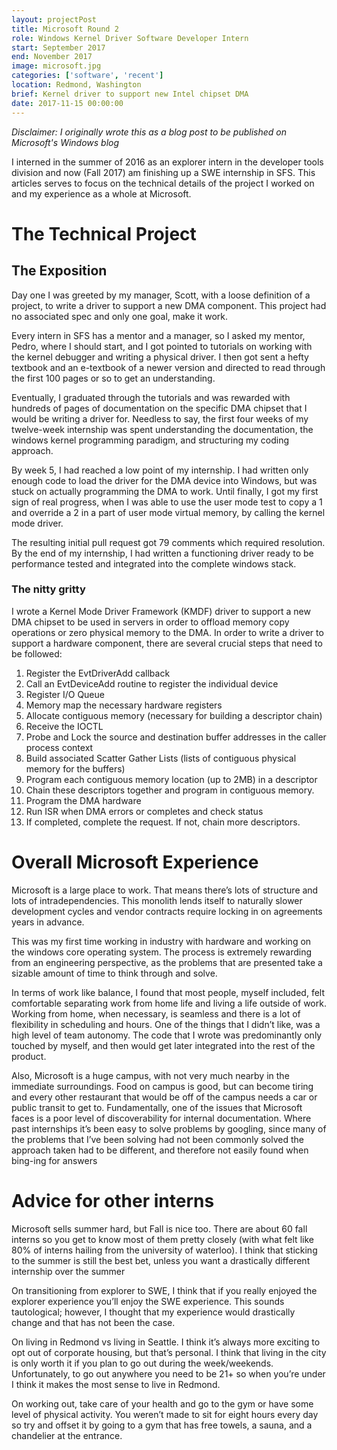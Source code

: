 ```yaml
---
layout: projectPost
title: Microsoft Round 2
role: Windows Kernel Driver Software Developer Intern
start: September 2017
end: November 2017
image: microsoft.jpg
categories: ['software', 'recent']
location: Redmond, Washington
brief: Kernel driver to support new Intel chipset DMA
date: 2017-11-15 00:00:00
---
```

*Disclaimer: I originally wrote this as a blog post to be published on Microsoft's Windows blog*

I interned in the summer of 2016 as an explorer intern in the developer tools division and now (Fall 2017) am finishing up a SWE internship in SFS. This articles serves to focus on the technical details of the project I worked on and my experience as a whole at Microsoft.

# The Technical Project
	
##	The Exposition
Day one I was greeted by my manager, Scott,  with a loose definition of a project, to write a driver to support a new DMA component. This project had no associated spec and only one goal, make it work. 

Every intern in SFS has a mentor and a manager, so I asked my mentor, Pedro, where I should start, and I got pointed to tutorials on working with the kernel debugger and writing a physical driver. I then got sent a hefty textbook and an e-textbook of a newer version and directed to read through the first 100 pages or so to get an understanding. 

Eventually, I graduated through the tutorials and was rewarded with hundreds of pages of documentation on the specific DMA chipset that I would be writing a driver for. Needless to say, the first four weeks of my twelve-week internship was spent understanding the documentation, the windows kernel programming paradigm, and structuring my coding approach.

By week 5, I had reached a low point of my internship. I had written only enough code to load the driver for the DMA device into Windows, but was stuck on actually programming the DMA to work. Until finally, I got my first sign of real progress, when I was able to use the user mode test to copy a 1 and override a 2 in a part of user mode virtual memory, by calling the kernel mode driver. 

The resulting initial pull request got 79 comments which required resolution.
By the end of my internship, I had written a functioning driver ready to be performance tested and integrated into the complete windows stack. 
	
### The nitty gritty
I wrote a Kernel Mode Driver Framework (KMDF) driver to support a new DMA chipset to be used in servers in order to offload memory copy operations or zero physical memory to the DMA. 
In order to write a driver to support a hardware component, there are several crucial steps that need to be followed:

1.	Register the EvtDriverAdd callback
2.	Call an EvtDeviceAdd routine to register the individual device
3.	Register I/O Queue
4.	Memory map the necessary hardware registers
5.	Allocate contiguous memory (necessary for building a descriptor chain)
6.	Receive the IOCTL
7.	Probe and Lock the source and destination buffer addresses in the caller process context
8.	Build associated Scatter Gather Lists (lists of contiguous physical memory for the buffers)
9.	Program each contiguous memory location (up to 2MB) in a descriptor
10.	Chain these descriptors together and program in contiguous memory.
11.	Program the DMA hardware
12.	Run ISR when DMA errors or completes and check status
13.	If completed, complete the request. If not, chain more descriptors.

# Overall Microsoft Experience
	
Microsoft is a large place to work. That means there’s lots of structure and lots of intradependencies. This monolith lends itself to naturally slower development cycles and vendor contracts require locking in on agreements years in advance.

This was my first time working in industry with hardware and working on the windows core operating system. The process is extremely rewarding from an engineering perspective, as the problems that are presented take a sizable amount of time to think through and solve. 

In terms of work like balance, I found that most people, myself included, felt comfortable separating work from home life and living a life outside of work. Working from home, when necessary, is seamless and there is a lot of flexibility in scheduling and hours. 
One of the things that I didn’t like, was a high level of team autonomy. The code that I wrote was predominantly only touched by myself, and then would get later integrated into the rest of the product. 

Also, Microsoft is a huge campus, with not very much nearby in the immediate surroundings. Food on campus is good, but can become tiring and every other restaurant that would be off of the campus needs a car or public transit to get to.
Fundamentally, one of the issues that Microsoft faces is a poor level of discoverability for internal documentation. Where past internships it’s been easy to solve problems by googling, since many of the problems that I’ve been solving had not been commonly solved the approach taken had to be different, and therefore not easily found when bing-ing for answers
	
# Advice for other interns
	
Microsoft sells summer hard, but Fall is nice too. There are about 60 fall interns so you get to know most of them pretty closely (with what felt like 80% of interns hailing from the university of waterloo). I think that sticking to the summer is still the best bet, unless you want a drastically different internship over the summer

On transitioning from explorer to SWE, I think that if you really enjoyed the explorer experience you’ll enjoy the SWE experience. This sounds tautological; however, I thought that my experience would drastically change and that has not been the case.

On living in Redmond vs living in Seattle. I think it’s always more exciting to opt out of corporate housing, but that’s personal. I think that living in the city is only worth it if you plan to go out during the week/weekends. Unfortunately, to go out anywhere you need to be 21+ so when you’re under I think it makes the most sense to live in Redmond.

On working out, take care of your health and go to the gym or have some level of physical activity. You weren’t made to sit for eight hours every day so try and offset it by going to a gym that has free towels, a sauna, and a chandelier at the entrance.


